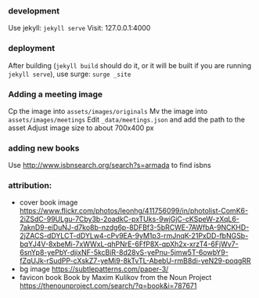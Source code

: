 ### development

Use jekyll: `jekyll serve`
Visit: 127.0.0.1:4000

### deployment

After building (`jekyll build` should do it, or it will be built if you are
running `jekyll serve`),
use surge: `surge _site`

### Adding a meeting image

Cp the image into `assets/images/originals`
Mv the image into `assets/images/meetings`
Edit `_data/meetings.json` and add the path to the asset
Adjust image size to about 700x400 px

### adding new books

Use http://www.isbnsearch.org/search?s=armada to find isbns


### attribution:

 * cover book image
   https://www.flickr.com/photos/leonhg/411756099/in/photolist-ComK6-2iZSdC-99ULgu-7Cby3b-2oadkC-pxTUks-9wjGjC-cKSpeW-zXqL6-7aknD9-eiDuNJ-d7ko8b-nzdg6p-8DFBf3-5bRCWE-7AWfbA-9NCKHD-2jZACS-dDYLCT-dDYLw4-cPv9EA-9yM1p3-rmJnqK-21PxDD-fbNGSb-bqYJ4V-8xbeMi-7xWWxL-qhPNrE-6FfP8X-qpXh2x-xrzT4-6FjWv7-6snYp8-yePbY-djixNF-5kcBiR-8d28vS-yePnu-5jmw5T-6owbY9-fZqUJk-rSudPP-cXskZ7-yeMi9-8kTvTL-AbebU-rmB8di-yeN29-poqgRR
 * bg image https://subtlepatterns.com/paper-3/
 * favicon book Book by Maxim Kulikov from the Noun Project https://thenounproject.com/search/?q=book&i=787671
